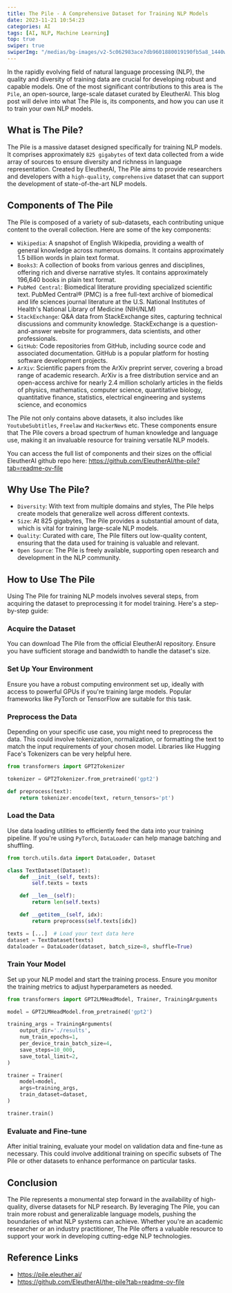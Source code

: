 ```yaml
---
title: The Pile - A Comprehensive Dataset for Training NLP Models
date: 2023-11-21 10:54:23
categories: AI
tags: [AI, NLP, Machine Learning]
top: true
swiper: true
swiperImg: "/medias/bg-images/v2-5c062983ace7db9601880019190fb5a8_1440w.webp"
---
```


In the rapidly evolving field of natural language processing (NLP), the quality and diversity of training data are crucial for developing robust and capable models. One of the most significant contributions to this area is `The Pile`, an open-source, large-scale dataset curated by EleutherAI. This blog post will delve into what The Pile is, its components, and how you can use it to train your own NLP models.

## What is The Pile?
The Pile is a massive dataset designed specifically for training NLP models. It comprises approximately `825 gigabytes` of text data collected from a wide array of sources to ensure diversity and richness in language representation. Created by EleutherAI, The Pile aims to provide researchers and developers with a `high-quality`, `comprehensive` dataset that can support the development of state-of-the-art NLP models.

## Components of The Pile
The Pile is composed of a variety of sub-datasets, each contributing unique content to the overall collection. Here are some of the key components:

- `Wikipedia`: A snapshot of English Wikipedia, providing a wealth of general knowledge across numerous domains. It contains approximately 1.5 billion words in plain text format.
- `Books3`: A collection of books from various genres and disciplines, offering rich and diverse narrative styles. It contains approximately 196,640 books in plain text format.
- `PubMed Central`: Biomedical literature providing specialized scientific text. PubMed Central® (PMC) is a free full-text archive of biomedical and life sciences journal literature at the U.S. National Institutes of Health's National Library of Medicine (NIH/NLM)
- `StackExchange`: Q&A data from StackExchange sites, capturing technical discussions and community knowledge. StackExchange is a question-and-answer website for programmers, data scientists, and other professionals.
- `GitHub`: Code repositories from GitHub, including source code and associated documentation. GitHub is a popular platform for hosting software development projects.
- `ArXiv`: Scientific papers from the ArXiv preprint server, covering a broad range of academic research. ArXiv is a free distribution service and an open-access archive for nearly 2.4 million scholarly articles in the fields of physics, mathematics, computer science, quantitative biology, quantitative finance, statistics, electrical engineering and systems science, and economics

The Pile not only contains above datasets, it also includes like `YoutubeSubtitles`, `Freelaw` and `HackerNews` etc. These components ensure that The Pile covers a broad spectrum of human knowledge and language use, making it an invaluable resource for training versatile NLP models.

You can access the full list of components and their sizes on the official EleutherAI github repo here: https://github.com/EleutherAI/the-pile?tab=readme-ov-file

## Why Use The Pile?
- `Diversity`: With text from multiple domains and styles, The Pile helps create models that generalize well across different contexts.
- `Size`: At 825 gigabytes, The Pile provides a substantial amount of data, which is vital for training large-scale NLP models.
- `Quality`: Curated with care, The Pile filters out low-quality content, ensuring that the data used for training is valuable and relevant.
- `Open Source`: The Pile is freely available, supporting open research and development in the NLP community.

## How to Use The Pile
Using The Pile for training NLP models involves several steps, from acquiring the dataset to preprocessing it for model training. Here's a step-by-step guide:

### Acquire the Dataset
You can download The Pile from the official EleutherAI repository. Ensure you have sufficient storage and bandwidth to handle the dataset's size.

### Set Up Your Environment
Ensure you have a robust computing environment set up, ideally with access to powerful GPUs if you're training large models. Popular frameworks like PyTorch or TensorFlow are suitable for this task.

### Preprocess the Data
Depending on your specific use case, you might need to preprocess the data. This could involve tokenization, normalization, or formatting the text to match the input requirements of your chosen model. Libraries like Hugging Face's Tokenizers can be very helpful here.

``` python
from transformers import GPT2Tokenizer

tokenizer = GPT2Tokenizer.from_pretrained('gpt2')

def preprocess(text):
    return tokenizer.encode(text, return_tensors='pt')
```

### Load the Data
Use data loading utilities to efficiently feed the data into your training pipeline. If you're using `PyTorch`, `DataLoader` can help manage batching and shuffling.

``` python
from torch.utils.data import DataLoader, Dataset

class TextDataset(Dataset):
    def __init__(self, texts):
        self.texts = texts

    def __len__(self):
        return len(self.texts)

    def __getitem__(self, idx):
        return preprocess(self.texts[idx])

texts = [...]  # Load your text data here
dataset = TextDataset(texts)
dataloader = DataLoader(dataset, batch_size=8, shuffle=True)
```

### Train Your Model
Set up your NLP model and start the training process. Ensure you monitor the training metrics to adjust hyperparameters as needed.

``` python
from transformers import GPT2LMHeadModel, Trainer, TrainingArguments

model = GPT2LMHeadModel.from_pretrained('gpt2')

training_args = TrainingArguments(
    output_dir='./results',
    num_train_epochs=1,
    per_device_train_batch_size=4,
    save_steps=10_000,
    save_total_limit=2,
)

trainer = Trainer(
    model=model,
    args=training_args,
    train_dataset=dataset,
)

trainer.train()
```

### Evaluate and Fine-tune
After initial training, evaluate your model on validation data and fine-tune as necessary. This could involve additional training on specific subsets of The Pile or other datasets to enhance performance on particular tasks.

## Conclusion
The Pile represents a monumental step forward in the availability of high-quality, diverse datasets for NLP research. By leveraging The Pile, you can train more robust and generalizable language models, pushing the boundaries of what NLP systems can achieve. Whether you're an academic researcher or an industry practitioner, The Pile offers a valuable resource to support your work in developing cutting-edge NLP technologies.

## Reference Links
- https://pile.eleuther.ai/
- https://github.com/EleutherAI/the-pile?tab=readme-ov-file


